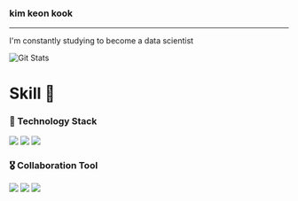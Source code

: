 ### kim keon kook
----

I'm constantly studying to become a data scientist


![Git Stats](https://github-readme-stats.vercel.app/api?username=chorokdong&show_icons=true&theme=graywhite) 

<!-- # Interest 👀
- NLP
 -->
# Skill 💍
### 🏅 Technology Stack
<img src="https://img.shields.io/badge/Python-3776AB?style=flat&logo=Python&logoColor=white"/> <img src="https://img.shields.io/badge/PyTorch-EE4C2C?style=flat&logo=PyTorch&logoColor=white"/> <img src="https://img.shields.io/badge/TensorFlow-FF6F00?style=flat&logo=TensorFlow&logoColor=white"/>


<!-- 
<img src="https://img.shields.io/badge/NumPy-013243?style=flat&logo=NumPy&logoColor=white"/>
<img src="https://img.shields.io/badge/pandas-150458?style=flat&logo=pandas&logoColor=white"/>
<img src="https://img.shields.io/badge/Selenium-43b02a?style=flat&logo=Selenium&logoColor=white"/>
<img src="https://img.shields.io/badge/Streamlit-ff4b4b?style=flat&logo=Streamlit&logoColor=white"/> 
-->

### 🎖️ Collaboration Tool
<img src="https://img.shields.io/badge/Notion-000000?style=flat&logo=Notion&logoColor=white"/> <img src="https://img.shields.io/badge/Slack-4a154b?style=flat&logo=Slack&logoColor=white"/> <img src="https://img.shields.io/badge/GitHub-f05032?style=flat&logo=GitHub&logoColor=white"/>
